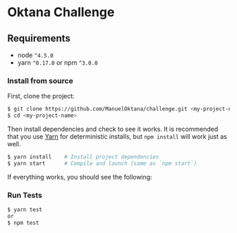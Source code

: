 # Oktana Challenge

## Requirements
* node `^4.5.0`
* yarn `^0.17.0` or npm `^3.0.0`

### Install from source

First, clone the project:

```bash
$ git clone https://github.com/ManuelOktana/challenge.git <my-project-name>
$ cd <my-project-name>
```

Then install dependencies and check to see it works. It is recommended that you use [Yarn](https://yarnpkg.com/) for deterministic installs, but `npm install` will work just as well.

```bash
$ yarn install    # Install project dependencies
$ yarn start      # Compile and launch (same as `npm start`)
```
If everything works, you should see the following:


### Run Tests

```bash
$ yarn test    
or
$ npm test    
